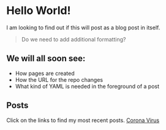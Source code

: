 # Hello World!
I am looking to find out if this will post as a blog post in itself. 
> Do we need to add additional formatting?

## We will all soon see:
- How pages are created
- How the URL for the repo changes
- What kind of YAML is needed in the foreground of a post



## Posts
Click on the links to find my most recent posts. 
[Corona Virus](coronavirus.md)
